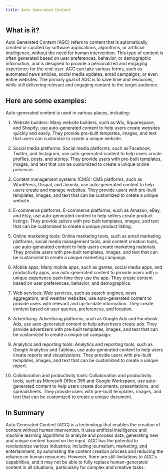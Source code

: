 ```yaml
---
title: Auto Generated Content
---
```




## What is it?

Auto Generated Content (AGC) refers to content that is automatically created or curated by software applications, algorithms, or artificial intelligence, without the need for human intervention. This type of content is often generated based on user preferences, behavior, or demographic information, and is designed to provide a personalized and engaging experience for the end-user. AGC can take various forms, such as automated news articles, social media updates, email campaigns, or even entire websites. The primary goal of AGC is to save time and resources, while still delivering relevant and engaging content to the target audience.

## Here are some examples:

Auto-generated content is used in various places, including:

1. Website builders: Many website builders, such as Wix, Squarespace, and Shopify, use auto-generated content to help users create websites quickly and easily. They provide pre-built templates, images, and text that users can customize to create a unique website.

2. Social media platforms: Social media platforms, such as Facebook, Twitter, and Instagram, use auto-generated content to help users create profiles, posts, and stories. They provide users with pre-built templates, images, and text that can be customized to create a unique online presence.

3. Content management systems (CMS): CMS platforms, such as WordPress, Drupal, and Joomla, use auto-generated content to help users create and manage websites. They provide users with pre-built templates, images, and text that can be customized to create a unique website.

4. E-commerce platforms: E-commerce platforms, such as Amazon, eBay, and Etsy, use auto-generated content to help sellers create product listings. They provide sellers with pre-built templates, images, and text that can be customized to create a unique product listing.

5. Online marketing tools: Online marketing tools, such as email marketing platforms, social media management tools, and content creation tools, use auto-generated content to help users create marketing materials. They provide users with pre-built templates, images, and text that can be customized to create a unique marketing campaign.

6. Mobile apps: Many mobile apps, such as games, social media apps, and productivity apps, use auto-generated content to provide users with a unique experience each time they use the app. They create content based on user preferences, behavior, and demographics.

7. Web services: Web services, such as search engines, news aggregators, and weather websites, use auto-generated content to provide users with relevant and up-to-date information. They create content based on user queries, preferences, and location.

8. Advertising: Advertising platforms, such as Google Ads and Facebook Ads, use auto-generated content to help advertisers create ads. They provide advertisers with pre-built templates, images, and text that can be customized to create a unique ad campaign.

9. Analytics and reporting tools: Analytics and reporting tools, such as Google Analytics and Tableau, use auto-generated content to help users create reports and visualizations. They provide users with pre-built templates, images, and text that can be customized to create a unique report.

10. Collaboration and productivity tools: Collaboration and productivity tools, such as Microsoft Office 365 and Google Workspace, use auto-generated content to help users create documents, presentations, and spreadsheets. They provide users with pre-built templates, images, and text that can be customized to create a unique document.

## In Summary

Auto Generated Content (AGC) is a technology that enables the creation of content without human intervention. It uses artificial intelligence and machine learning algorithms to analyze and process data, generating new and unique content based on the input. AGC has the potential to revolutionize various industries, including journalism, marketing, and entertainment, by automating the content creation process and reducing the reliance on human resources. However, there are still limitations to AGC's capabilities, and it may not be able to fully replace human-generated content in all situations, particularly for complex and creative tasks.